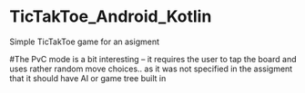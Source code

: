 # TicTakToe_Android_Kotlin
Simple TicTakToe game for an asigment

#The PvC mode is a bit interesting – it requires the user to tap the board and uses rather random move choices.. as it was not specified in the assigment that it should have AI or game tree built in
